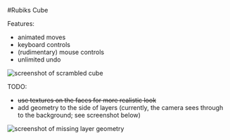 #Rubiks Cube

Features:

- animated moves
- keyboard controls
- (rudimentary) mouse controls
- unlimited undo

![screenshot of scrambled cube](http://i.imgur.com/E5Ajp86.png)

TODO:

- ~~use textures on the faces for more realistic look~~
- add geometry to the side of layers (currently, the camera sees through to the background; see screenshot below)

![screenshot of missing layer geometry](http://i.imgur.com/ySVCXSt.png)